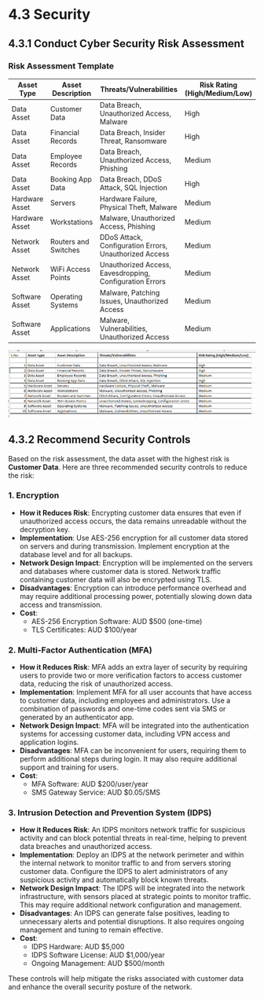 
# 4.3 Security

## 4.3.1 Conduct Cyber Security Risk Assessment

### Risk Assessment Template

| Asset Type       | Asset Description          | Threats/Vulnerabilities                                      | Risk Rating (High/Medium/Low) |
|------------------|----------------------------|-------------------------------------------------------------|-------------------------------|
| Data Asset       | Customer Data              | Data Breach, Unauthorized Access, Malware                    | High                          |
| Data Asset       | Financial Records          | Data Breach, Insider Threat, Ransomware                      | High                          |
| Data Asset       | Employee Records           | Data Breach, Unauthorized Access, Phishing                   | Medium                        |
| Data Asset       | Booking App Data           | Data Breach, DDoS Attack, SQL Injection                      | High                          |
| Hardware Asset   | Servers                    | Hardware Failure, Physical Theft, Malware                    | Medium                        |
| Hardware Asset   | Workstations               | Malware, Unauthorized Access, Phishing                       | Medium                        |
| Network Asset    | Routers and Switches       | DDoS Attack, Configuration Errors, Unauthorized Access       | Medium                        |
| Network Asset    | WiFi Access Points         | Unauthorized Access, Eavesdropping, Configuration Errors     | Medium                        |
| Software Asset   | Operating Systems          | Malware, Patching Issues, Unauthorized Access                | Medium                        |
| Software Asset   | Applications               | Malware, Vulnerabilities, Unauthorized Access                | Medium                        |


![alt text](Riskassesment_1-1.png)

## 4.3.2 Recommend Security Controls

Based on the risk assessment, the data asset with the highest risk is **Customer Data**. Here are three recommended security controls to reduce the risk:

### 1. Encryption

- **How it Reduces Risk**: Encrypting customer data ensures that even if unauthorized access occurs, the data remains unreadable without the decryption key.
- **Implementation**: Use AES-256 encryption for all customer data stored on servers and during transmission. Implement encryption at the database level and for all backups.
- **Network Design Impact**: Encryption will be implemented on the servers and databases where customer data is stored. Network traffic containing customer data will also be encrypted using TLS.
- **Disadvantages**: Encryption can introduce performance overhead and may require additional processing power, potentially slowing down data access and transmission.
- **Cost**: 
  - AES-256 Encryption Software: AUD $500 (one-time)
  - TLS Certificates: AUD $100/year

### 2. Multi-Factor Authentication (MFA)

- **How it Reduces Risk**: MFA adds an extra layer of security by requiring users to provide two or more verification factors to access customer data, reducing the risk of unauthorized access.
- **Implementation**: Implement MFA for all user accounts that have access to customer data, including employees and administrators. Use a combination of passwords and one-time codes sent via SMS or generated by an authenticator app.
- **Network Design Impact**: MFA will be integrated into the authentication systems for accessing customer data, including VPN access and application logins.
- **Disadvantages**: MFA can be inconvenient for users, requiring them to perform additional steps during login. It may also require additional support and training for users.
- **Cost**: 
  - MFA Software: AUD $200/user/year
  - SMS Gateway Service: AUD $0.05/SMS

### 3. Intrusion Detection and Prevention System (IDPS)

- **How it Reduces Risk**: An IDPS monitors network traffic for suspicious activity and can block potential threats in real-time, helping to prevent data breaches and unauthorized access.
- **Implementation**: Deploy an IDPS at the network perimeter and within the internal network to monitor traffic to and from servers storing customer data. Configure the IDPS to alert administrators of any suspicious activity and automatically block known threats.
- **Network Design Impact**: The IDPS will be integrated into the network infrastructure, with sensors placed at strategic points to monitor traffic. This may require additional network configuration and management.
- **Disadvantages**: An IDPS can generate false positives, leading to unnecessary alerts and potential disruptions. It also requires ongoing management and tuning to remain effective.
- **Cost**: 
  - IDPS Hardware: AUD $5,000
  - IDPS Software License: AUD $1,000/year
  - Ongoing Management: AUD $500/month

These controls will help mitigate the risks associated with customer data and enhance the overall security posture of the network.

